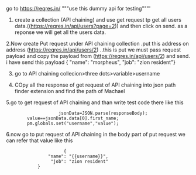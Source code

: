 go to https://reqres.in/   """use this dummy api for testing"""'

1. create a collection (API chaining) and use get request tp get all users data.((https://reqres.in/api/users?page=2)) and then click on send. as a reponse we will get all the users data.

2.Now create Put request under API chaining collection .put this address on address (https://reqres.in/api/users/2) ..this is put we must pass request payload and copy the payload from (https://reqres.in/api/users/2) 
and send. i have send this payload {    "name": "morpheus",    "job": "zion resident"}


3. go to API chaining collecion>three dots>variable>username 

4. COpy all the response of get request of API chaining into json path finder extension and find the path of Machael

5.go to get request of API chaining  and than write test code there like this


                        jsonData=JSON.parse(responseBody);
			value==jsonData.data[0].first_name;
			pm.globals.set("username","value");

6.now go to put request of API chaining in the body part of put request we can refer that value like this
       
                  	      {
    				"name": "{{username}}",
   					 "job": "zion resident"
				}